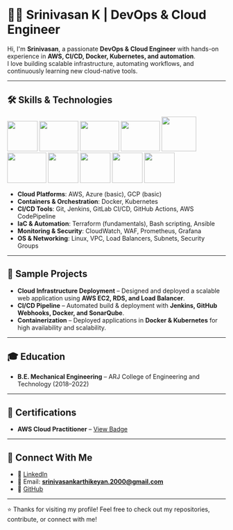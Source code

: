 # 👨‍💻 Srinivasan K | DevOps & Cloud Engineer  

Hi, I'm **Srinivasan**, a passionate **DevOps & Cloud Engineer** with hands-on experience in **AWS, CI/CD, Docker, Kubernetes, and automation**.  
I love building scalable infrastructure, automating workflows, and continuously learning new cloud-native tools.  

---

## 🛠️ Skills & Technologies  

<p align="left">
  <img src="https://cdn.freebiesupply.com/images/thumbs/2x/linux-logo.png" width="70" height="70" />
  <img src="https://upload.wikimedia.org/wikipedia/commons/9/93/Amazon_Web_Services_Logo.svg" width="90" height="70" />
  <img src="https://download.logo.wine/logo/Microsoft_Azure/Microsoft_Azure-Logo.wine.png" width="90" height="70" />
  <img src="https://1000logos.net/wp-content/uploads/2021/11/Docker-Logo-2013-500x281.png" width="90" height="70" />
  <img src="https://upload.wikimedia.org/wikipedia/commons/3/39/Kubernetes_logo_without_workmark.svg" width="80" height="80" />
  <img src="https://hub.datree.io/img/cicd/3.png" width="90" height="70" />
  <img src="https://upload.wikimedia.org/wikipedia/commons/e/e9/Jenkins_logo.svg" width="70" height="70" />
  <img src="https://git-scm.com/images/logos/downloads/Git-Icon-1788C.png" width="70" height="70" />
  <img src="https://upload.wikimedia.org/wikipedia/commons/2/24/Ansible_logo.svg" width="70" height="70" />
  <img src="https://www.vectorlogo.zone/logos/terraformio/terraformio-icon.svg" width="70" height="70" />
</p>

- **Cloud Platforms**: AWS, Azure (basic), GCP (basic)  
- **Containers & Orchestration**: Docker, Kubernetes  
- **CI/CD Tools**: Git, Jenkins, GitLab CI/CD, GitHub Actions, AWS CodePipeline  
- **IaC & Automation**: Terraform (fundamentals), Bash scripting, Ansible  
- **Monitoring & Security**: CloudWatch, WAF, Prometheus, Grafana  
- **OS & Networking**: Linux, VPC, Load Balancers, Subnets, Security Groups  

---

## 📂 Sample Projects  

- **Cloud Infrastructure Deployment** – Designed and deployed a scalable web application using **AWS EC2, RDS, and Load Balancer**.  
- **CI/CD Pipeline** – Automated build & deployment with **Jenkins, GitHub Webhooks, Docker, and SonarQube**.  
- **Containerization** – Deployed applications in **Docker & Kubernetes** for high availability and scalability.  

---

## 🎓 Education  

- **B.E. Mechanical Engineering** – ARJ College of Engineering and Technology (2018–2022)  

---

## 📜 Certifications  

- **AWS Cloud Practitioner** – [View Badge](https://www.credly.com/badges/a38fcee6-a0ac-4a46-8771-25087fed12e3/public_url)  

---

## 🤝 Connect With Me  

- 🔗 [LinkedIn](https://www.linkedin.com/in/srinivasan-karthikeyan)  
- 📧 Email: **srinivasankarthikeyan.2000@gmail.com**  
- 🐙 [GitHub](https://github.com/srinivasbat)  

---

⭐️ Thanks for visiting my profile! Feel free to check out my repositories, contribute, or connect with me!  
